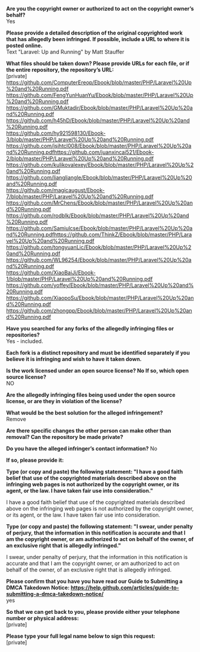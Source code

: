 **Are you the copyright owner or authorized to act on the copyright owner’s behalf?**  
Yes  
  
**Please provide a detailed description of the original copyrighted work that has allegedly been infringed. If possible, include a URL to where it is posted online.**   
Text "Laravel: Up and Running" by Matt Stauffer  
  
**What files should be taken down? Please provide URLs for each file, or if the entire repository, the repository’s URL:**   
[private]     
https://github.com/ComputerEreop/Ebook/blob/master/PHP/Laravel%20Up%20and%20Running.pdf   
https://github.com/FengYunHuanYu/Ebook/blob/master/PHP/Laravel%20Up%20and%20Running.pdf   
https://github.com/GMuktadir/Ebook/blob/master/PHP/Laravel%20Up%20and%20Running.pdf   
https://github.com/h45hD/Ebook/blob/master/PHP/Laravel%20Up%20and%20Running.pdf   
https://github.com/hy921598130/Ebook-3/blob/master/PHP/Laravel%20Up%20and%20Running.pdf   
https://github.com/jsjhtcl008/Ebook/blob/master/PHP/Laravel%20Up%20and%20Running.pdfhttps://github.com/juanxincai521/Ebook-2/blob/master/PHP/Laravel%20Up%20and%20Running.pdf   
https://github.com/kulikovalexey/Ebook/blob/master/PHP/Laravel%20Up%20and%20Running.pdf   
https://github.com/liangliangle/Ebook/blob/master/PHP/Laravel%20Up%20and%20Running.pdf   
https://github.com/magicaugust/Ebook-7/blob/master/PHP/Laravel%20Up%20and%20Running.pdf   
https://github.com/MrChens/Ebook/blob/master/PHP/Laravel%20Up%20and%20Running.pdf   
https://github.com/rodblk/Ebook/blob/master/PHP/Laravel%20Up%20and%20Running.pdf   
https://github.com/Samiulcse/Ebook/blob/master/PHP/Laravel%20Up%20and%20Running.pdfhttps://github.com/ThinkZ/Ebook/blob/master/PHP/Laravel%20Up%20and%20Running.pdf   
https://github.com/tongyuanLic/Ebook/blob/master/PHP/Laravel%20Up%20and%20Running.pdf   
https://github.com/WL96254/Ebook/blob/master/PHP/Laravel%20Up%20and%20Running.pdf   
https://github.com/XiaoBaiJi/Ebook-1/blob/master/PHP/Laravel%20Up%20and%20Running.pdf   
https://github.com/yoffey/Ebook/blob/master/PHP/Laravel%20Up%20and%20Running.pdf   
https://github.com/XiaopoSu/Ebook/blob/master/PHP/Laravel%20Up%20and%20Running.pdf   
https://github.com/zhongpp/Ebook/blob/master/PHP/Laravel%20Up%20and%20Running.pdf  
    
**Have you searched for any forks of the allegedly infringing files or repositories?**  
Yes - included. 

**Each fork is a distinct repository and must be identified separately if you believe it is infringing and wish to have it taken down.**  
  
**Is the work licensed under an open source license? No If so, which open source license?**  
NO   

**Are the allegedly infringing files being used under the open source license, or are they in violation of the license?**  
  
**What would be the best solution for the alleged infringement?**  
Remove 

**Are there specific changes the other person can make other than removal? Can the repository be made private?**  
  
**Do you have the alleged infringer’s contact information?**
No   

**If so, please provide it:**  
  
**Type (or copy and paste) the following statement: "I have a good faith belief that use of the copyrighted materials described above on the infringing web pages is not authorized by the copyright owner, or its agent, or the law. I have taken fair use into consideration."**  
  
I have a good faith belief that use of the copyrighted materials described above on the infringing web pages is not authorized by the copyright owner, or its agent, or the law. I have taken fair use into consideration.  
  
**Type (or copy and paste) the following statement: "I swear, under penalty of perjury, that the information in this notification is accurate and that I am the copyright owner, or am authorized to act on behalf of the owner, of an exclusive right that is allegedly infringed."**  
  
I swear, under penalty of perjury, that the information in this notification is accurate and that I am the copyright owner, or am authorized to act on behalf of the owner, of an exclusive right that is allegedly infringed.  
  
**Please confirm that you have you have read our Guide to Submitting a DMCA Takedown Notice: https://help.github.com/articles/guide-to-submitting-a-dmca-takedown-notice/**  
yes  
  
**So that we can get back to you, please provide either your telephone number or physical address:**   
[private]
  
**Please type your full legal name below to sign this request:**   
[private]
